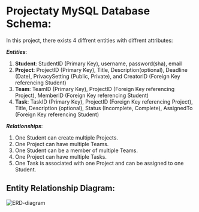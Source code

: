 # Projectaty MySQL Database Schema:
In this project, there exists 4 diffrent entities with diffrent attributes:

**_Entities_**:
1. **Student**: StudentID (Primary Key), username, password(sha), email
2. **Project**: ProjectID (Primary Key), Title, Description(optional), Deadline (Date), PrivacySetting (Public, Private), and CreatorID (Foreign Key referencing Student)
3. **Team**: TeamID (Primary Key), ProjectID (Foreign Key referencing Project), MemberID (Foreign Key referencing Student)
4. **Task**: TaskID (Primary Key), ProjectID (Foreign Key referencing Project), Title, Description (optional), Status (Incomplete, Complete), AssignedTo (Foreign Key referencing Student)

**_Relationships_**:
1. One Student can create multiple Projects.
2. One Project can have multiple Teams.
3. One Student can be a member of multiple Teams.
4. One Project can have multiple Tasks.
5. One Task is associated with one Project and can be assigned to one Student.

## Entity Relationship Diagram:
![ERD-diagram](https://github.com/Projectaty/Projectaty-MySQL-DB/assets/65151701/f51dbfab-88a9-4549-9e47-796dabeee8db)
